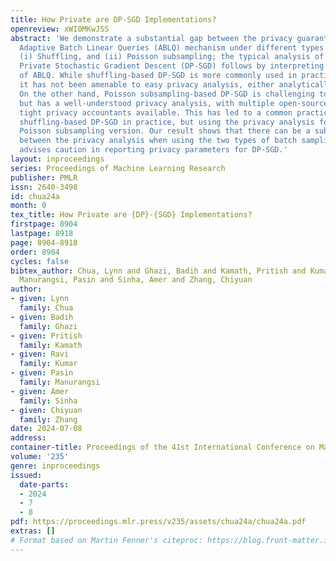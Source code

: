 ```yaml
---
title: How Private are DP-SGD Implementations?
openreview: xWI0MKwJSS
abstract: 'We demonstrate a substantial gap between the privacy guarantees of the
  Adaptive Batch Linear Queries (ABLQ) mechanism under different types of batch sampling:
  (i) Shuffling, and (ii) Poisson subsampling; the typical analysis of Differentially
  Private Stochastic Gradient Descent (DP-SGD) follows by interpreting it as a post-processing
  of ABLQ. While shuffling-based DP-SGD is more commonly used in practical implementations,
  it has not been amenable to easy privacy analysis, either analytically or even numerically.
  On the other hand, Poisson subsampling-based DP-SGD is challenging to scalably implement,
  but has a well-understood privacy analysis, with multiple open-source numerically
  tight privacy accountants available. This has led to a common practice of using
  shuffling-based DP-SGD in practice, but using the privacy analysis for the corresponding
  Poisson subsampling version. Our result shows that there can be a substantial gap
  between the privacy analysis when using the two types of batch sampling, and thus
  advises caution in reporting privacy parameters for DP-SGD.'
layout: inproceedings
series: Proceedings of Machine Learning Research
publisher: PMLR
issn: 2640-3498
id: chua24a
month: 0
tex_title: How Private are {DP}-{SGD} Implementations?
firstpage: 8904
lastpage: 8918
page: 8904-8918
order: 8904
cycles: false
bibtex_author: Chua, Lynn and Ghazi, Badih and Kamath, Pritish and Kumar, Ravi and
  Manurangsi, Pasin and Sinha, Amer and Zhang, Chiyuan
author:
- given: Lynn
  family: Chua
- given: Badih
  family: Ghazi
- given: Pritish
  family: Kamath
- given: Ravi
  family: Kumar
- given: Pasin
  family: Manurangsi
- given: Amer
  family: Sinha
- given: Chiyuan
  family: Zhang
date: 2024-07-08
address:
container-title: Proceedings of the 41st International Conference on Machine Learning
volume: '235'
genre: inproceedings
issued:
  date-parts:
  - 2024
  - 7
  - 8
pdf: https://proceedings.mlr.press/v235/assets/chua24a/chua24a.pdf
extras: []
# Format based on Martin Fenner's citeproc: https://blog.front-matter.io/posts/citeproc-yaml-for-bibliographies/
---
```

